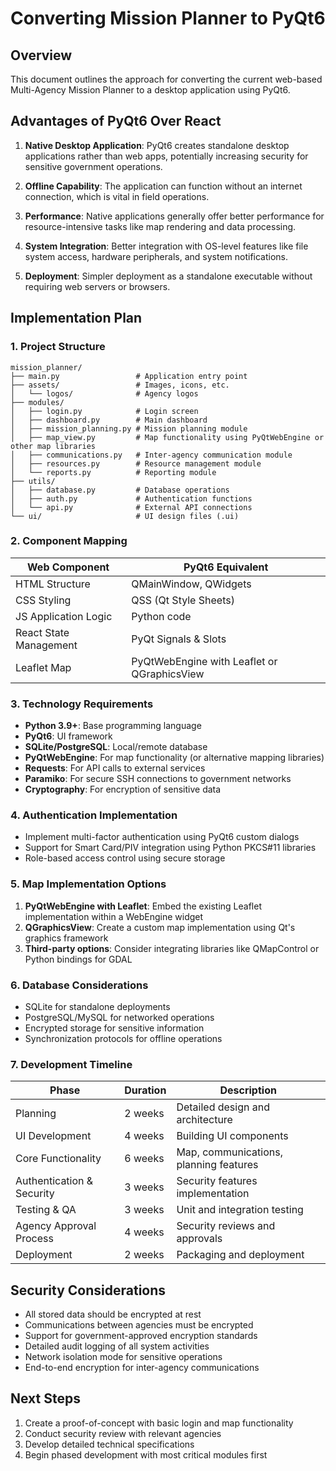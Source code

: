 # Converting Mission Planner to PyQt6

## Overview

This document outlines the approach for converting the current web-based Multi-Agency Mission Planner to a desktop application using PyQt6.

## Advantages of PyQt6 Over React

1. **Native Desktop Application**: PyQt6 creates standalone desktop applications rather than web apps, potentially increasing security for sensitive government operations.

2. **Offline Capability**: The application can function without an internet connection, which is vital in field operations.

3. **Performance**: Native applications generally offer better performance for resource-intensive tasks like map rendering and data processing.

4. **System Integration**: Better integration with OS-level features like file system access, hardware peripherals, and system notifications.

5. **Deployment**: Simpler deployment as a standalone executable without requiring web servers or browsers.

## Implementation Plan

### 1. Project Structure

```
mission_planner/
├── main.py                 # Application entry point
├── assets/                 # Images, icons, etc.
│   └── logos/              # Agency logos
├── modules/
│   ├── login.py            # Login screen
│   ├── dashboard.py        # Main dashboard
│   ├── mission_planning.py # Mission planning module
│   ├── map_view.py         # Map functionality using PyQtWebEngine or other map libraries
│   ├── communications.py   # Inter-agency communication module
│   ├── resources.py        # Resource management module
│   └── reports.py          # Reporting module
├── utils/
│   ├── database.py         # Database operations
│   ├── auth.py             # Authentication functions
│   └── api.py              # External API connections
└── ui/                     # UI design files (.ui)
```

### 2. Component Mapping

| Web Component | PyQt6 Equivalent |
|---------------|------------------|
| HTML Structure | QMainWindow, QWidgets |
| CSS Styling | QSS (Qt Style Sheets) |
| JS Application Logic | Python code |
| React State Management | PyQt Signals & Slots |
| Leaflet Map | PyQtWebEngine with Leaflet or QGraphicsView |

### 3. Technology Requirements

- **Python 3.9+**: Base programming language
- **PyQt6**: UI framework
- **SQLite/PostgreSQL**: Local/remote database
- **PyQtWebEngine**: For map functionality (or alternative mapping libraries)
- **Requests**: For API calls to external services
- **Paramiko**: For secure SSH connections to government networks
- **Cryptography**: For encryption of sensitive data

### 4. Authentication Implementation

- Implement multi-factor authentication using PyQt6 custom dialogs
- Support for Smart Card/PIV integration using Python PKCS#11 libraries
- Role-based access control using secure storage

### 5. Map Implementation Options

1. **PyQtWebEngine with Leaflet**: Embed the existing Leaflet implementation within a WebEngine widget
2. **QGraphicsView**: Create a custom map implementation using Qt's graphics framework
3. **Third-party options**: Consider integrating libraries like QMapControl or Python bindings for GDAL

### 6. Database Considerations

- SQLite for standalone deployments
- PostgreSQL/MySQL for networked operations
- Encrypted storage for sensitive information
- Synchronization protocols for offline operations

### 7. Development Timeline

| Phase | Duration | Description |
|-------|----------|-------------|
| Planning | 2 weeks | Detailed design and architecture |
| UI Development | 4 weeks | Building UI components |
| Core Functionality | 6 weeks | Map, communications, planning features |
| Authentication & Security | 3 weeks | Security features implementation |
| Testing & QA | 3 weeks | Unit and integration testing |
| Agency Approval Process | 4 weeks | Security reviews and approvals |
| Deployment | 2 weeks | Packaging and deployment |

## Security Considerations

- All stored data should be encrypted at rest
- Communications between agencies must be encrypted
- Support for government-approved encryption standards
- Detailed audit logging of all system activities
- Network isolation mode for sensitive operations
- End-to-end encryption for inter-agency communications

## Next Steps

1. Create a proof-of-concept with basic login and map functionality
2. Conduct security review with relevant agencies
3. Develop detailed technical specifications
4. Begin phased development with most critical modules first
